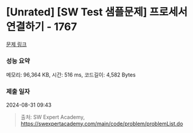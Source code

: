 # [Unrated] [SW Test 샘플문제] 프로세서 연결하기 - 1767 

[문제 링크](https://swexpertacademy.com/main/code/problem/problemDetail.do?contestProbId=AV4suNtaXFEDFAUf) 

### 성능 요약

메모리: 96,364 KB, 시간: 516 ms, 코드길이: 4,582 Bytes

### 제출 일자

2024-08-31 09:43



> 출처: SW Expert Academy, https://swexpertacademy.com/main/code/problem/problemList.do